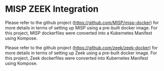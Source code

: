 # MISP ZEEK Integration

Please refer to the github project (https://github.com/MISP/misp-docker) for more details in terms of setting up MISP using a pre-built docker image. For this project, MISP dockerfiles were converted into a Kubernetes Manifest using Kompose.

Please refer to the github project (https://github.com/zeek/zeek-docker) for more details in terms of setting up Zeek using a pre-built docker image. For this project, Zeek dockerfiles were converted into Kubernetes Manifest using Kompose.
